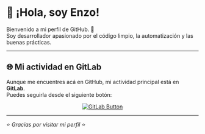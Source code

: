 # 👋 ¡Hola, soy Enzo!

Bienvenido a mi perfil de GitHub. 🚀  
Soy desarrollador apasionado por el código limpio, la automatización y las buenas prácticas.

---

## 🌐 Mi actividad en GitLab

Aunque me encuentres acá en GitHub, mi actividad principal está en **GitLab**.  
Puedes seguirla desde el siguiente botón:

<p align="center">
  <a href="https://dev.fourcapital.com.ar/enzo388" target="_blank">
    <img src="https://img.shields.io/badge/Visitar%20mi%20GitLab-FF6C37?style=for-the-badge&logo=gitlab&logoColor=white" alt="GitLab Button"/>
  </a>
</p>

---


⭐️ _Gracias por visitar mi perfil_ ⭐️
